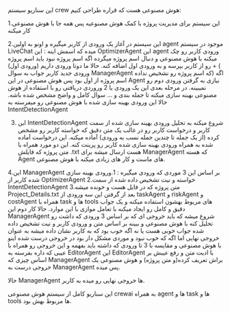 این سناریو سیستم crew هوش مصنوعی هست که قراره طراحی کنیم:

1.این سیستم برای مدیریت پروژه با کمک هوش مصنوعیه پس همه جا با هوش مصنوعی کار میکنه

2.این سیستم در آغاز یک ورودی از کاربر میگیره و اونو به اولین agent موجود در سیستم LiveChat میده که اسمش اینه :
این OptimizerAgent
این agent ورودی کاربر رو چک میکنه با هوش مصنوعی و دنبال اسم پروژه میگرده اگه اسم پروژه نبود باید اسم پروژه رو از کاربر بپرسه و به ورودی اول اضافه کنه.
حالا ما دوتا ورودی داریم (ورودی اول) + ( ورودی جدید کاربر جواب به سوال ManagerAgent که اسم پروژه رو نشخیص نداده) 
اگه اسم پروژه از اول بود پس هوش مصنوعی در این Agent نیازی به گرفتن ورودی دوم رو نمیبینه.
در مرحله بعدی این یک ورودی یا 2 وروردی دریافتی رو با استفاده از هوش مصنوعی بهینه سازی میکنه تا جمله بندی و ... سوال کامل و واضح مشخص شده باشه.
حالا این ورودی بهینه سازی شده با هوش مصنوعی رو میفرسته به IntentDetectionAgent

3. این IntentDetectionAgent شروع میکنه به تحلیل ورودی بهینه سازی شده از سمت کاربر و درخواست کاربر رو در غالب یک متن دقیق که خواسته کاربر رو مشخص کرده (از یک جمله تا چندین جمله نسب به ورودی) آماده میکنه. 
این درخواست آماده شده به همراه ورودی بهینه سازی شده کاربر رو پرینت کنه.
این دو مورد همراه با متن پروژه که فایلش .txt هست ارسال میشه برای ManagerAgent که هسته Agent های ماست و کار های زیادی میکنه با هوش مصنوعی.

4.این ManagerAgent بر اساس این 3 موردی که ورودی میگیره :
1.ورودی بهینه سازی شده کاربر از OptimizerAgent 
2.خواسته و نیت تشخیص داده شده از سمت IntentDetectionAgent
3.متن پروژه که در فایل هست و خونده میشه Project_Details.txt
بعد از گرفتن این سه ورودی 
از taskAgent و riskAgent و costAgent همراه با task ها و tools های مربوط بهشون استفاده میکنه و یک جواب دقیق و کامل رو ایجاد میکنه با تعامل موازی با این موارد.
حالا کار دوم این ManagerAgent شروع میشه که باید خروجی ای که بر اساس 3 ورودی که داشت رو تحلیل کنه با هوش مصنوعی و ببینه بر اساس متن و ورودی کاربر و نیت تشخیص داده شده جواب خوبی هست یا نه 
اگه خوب بود که به کاربر نشان داده میشه به عنوان خروجی نهایی 
اما اگه که خوب نبود و موردی مشکل دار بود در خروجی درست شده اینو با هوش مصنوعی و مقایسه با 3 تا ورودی که داشته باید بفهمه و این خروجی رو همراه با عیبی که داره بفرسته به EditorAgent 
این EditorAgent با ادیت متن و رفع عیبش بر اساس چیزی که ManagerAgent براش تعریف کرده(و متن پروژه) و هوش مصنوعی یک خروجی درست به ManagerAgent پس میده.

حالا ManagerAgent ها خروجی نهایی رو میده به کاربر.

این سناریو کامل از سیستم هوش مصنوعی crewai به همراه agent ها و task ها و tools ها مربوط بهش بود.
